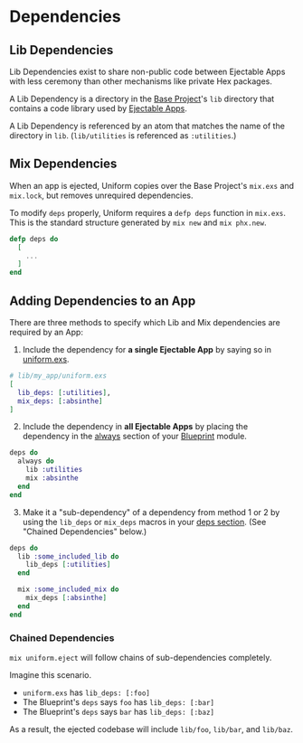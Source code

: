 # Dependencies

## Lib Dependencies

Lib Dependencies exist to share non-public code between Ejectable Apps with
less ceremony than other mechanisms like private Hex packages.

A Lib Dependency is a directory in the [Base
Project](how-it-works.html#the-base-project)'s `lib` directory that contains a
code library used by [Ejectable Apps](how-it-works.html#ejectable-apps).

A Lib Dependency is referenced by an atom that matches the name of the
directory in `lib`. (`lib/utilities` is referenced as `:utilities`.)

## Mix Dependencies

When an app is ejected, Uniform copies over the Base Project's `mix.exs` and
`mix.lock`, but removes unrequired dependencies.

To modify `deps` properly, Uniform requires a `defp deps` function in
`mix.exs`. This is the standard structure generated by `mix new` and `mix
phx.new`.

```elixir
defp deps do
  [
    ...
  ]
end
```

## Adding Dependencies to an App

There are three methods to specify which Lib and Mix dependencies are required
by an App:

1. Include the dependency for **a single Ejectable App** by saying so in
   [uniform.exs](uniform-manifests-uniform-exs.html).

```elixir
# lib/my_app/uniform.exs
[
  lib_deps: [:utilities],
  mix_deps: [:absinthe]
]
```

2. Include the dependency in **all Ejectable Apps** by placing the dependency
   in the [always](`Uniform.Blueprint.always/1`) section of your
   [Blueprint](Uniform.Blueprint.html) module.

```elixir
deps do
  always do
    lib :utilities
    mix :absinthe
  end
end
```

3. Make it a "sub-dependency" of a dependency from method 1 or 2 by using the
   `lib_deps` or `mix_deps` macros in your [deps
   section](`Uniform.Blueprint.deps/1`). (See "Chained Dependencies" below.)

```elixir
deps do
  lib :some_included_lib do
    lib_deps [:utilities]
  end

  mix :some_included_mix do
    mix_deps [:absinthe]
  end
end
```

### Chained Dependencies

`mix uniform.eject` will follow chains of sub-dependencies completely.

Imagine this scenario.

- `uniform.exs` has `lib_deps: [:foo]`
- The Blueprint's `deps` says `foo` has `lib_deps: [:bar]`
- The Blueprint's `deps` says `bar` has `lib_deps: [:baz]`

As a result, the ejected codebase will include `lib/foo`, `lib/bar`, and
`lib/baz`.

